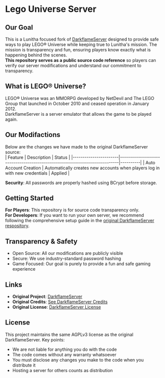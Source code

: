 # Lego Universe Server

## Our Goal
This is a Lunitha focused fork of [DarkflameServer](https://github.com/DarkflameUniverse/DarkflameServer) designed to provide safe ways to play LEGO® Universe while keeping true to Lunitha's mission. The mission is transparency and fun, ensuring players know exactly what is happening behind the scenes.  
**This repository serves as a public source code reference** so players can verify our server modifications and understand our commitment to transparency.

## What is LEGO® Universe?
LEGO® Universe was an MMORPG developed by NetDevil and The LEGO Group that launched in October 2010 and ceased operation in January 2012.  
DarkflameServer is a server emulator that allows the game to be played again.

## Our Modifactions
Below are the changes we have made to the original DarkflameServer source:  
| Feature               | Description                                                                 | Status   |
|-----------------------|-----------------------------------------------------------------------------|----------|
| Auto Account Creation | Automatically creates new accounts when players log in with new credentials | Applied  |  

**Security**: All passwords are properly hashed using BCrypt before storage.

## Getting Started
**For Players**: This repository is for source code transparency only.  
**For Developers**: If you want to run your own server, we recommend following the comprehensive setup guide in the [original DarkflameServer respository](https://github.com/DarkflameUniverse/DarkflameServer).

## Transparency & Safety
- Open Source: All our modifications are publicly visible
- Secure: We use industry-standard password hashing
- Game Focused: Our goal is purely to provide a fun and safe gaming experience

## Links
- **Original Project**: [DarkflameServer](https://github.com/DarkflameUniverse/DarkflameServer)
- **Original Credits**: [See DarkflameServer Credits](https://github.com/DarkflameUniverse/DarkflameServer#Credits)
- **Original License**: [DarkflameServer License](https://github.com/DarkflameUniverse/DarkflameServer/blob/main/LICENSE)

## License
This project maintains the same AGPLv3 license as the original DarkflameServer. Key points:
- We are not liable for anything you do with the code
- The code comes without any warranty whatsoever
- You must disclose any changes you make to the code when you distribute it
- Hosting a server for others counts as distribution
